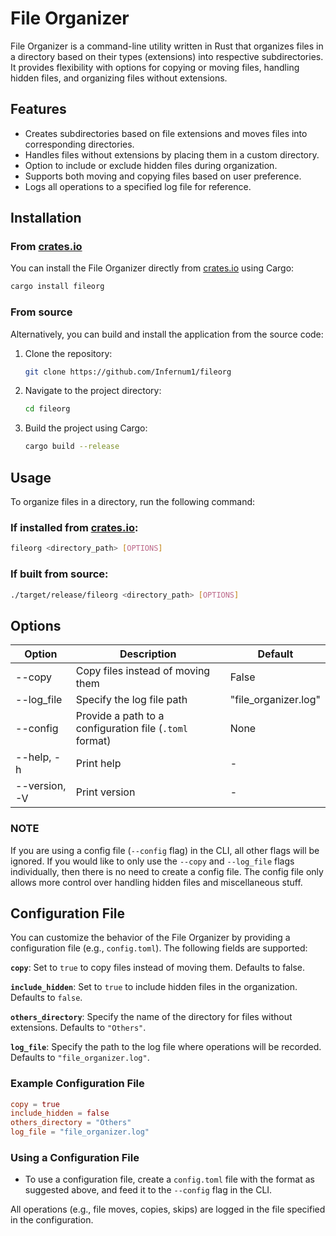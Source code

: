 # File Organizer

File Organizer is a command-line utility written in Rust that organizes files in a directory based on their types (extensions) into respective subdirectories. It provides flexibility with options for copying or moving files, handling hidden files, and organizing files without extensions.

## Features

- Creates subdirectories based on file extensions and moves files into corresponding directories.
- Handles files without extensions by placing them in a custom directory.
- Option to include or exclude hidden files during organization.
- Supports both moving and copying files based on user preference.
- Logs all operations to a specified log file for reference.

## Installation

### From [crates.io](__https://crates.io__)

You can install the File Organizer directly from [crates.io](__https://crates.io/crates/fileorg__) using Cargo:

```sh
cargo install fileorg
```

### From source

Alternatively, you can build and install the application from the source code:

1. Clone the repository:

   ```sh
   git clone https://github.com/Infernum1/fileorg
   ```

2. Navigate to the project directory:

   ```sh
   cd fileorg
   ```

3. Build the project using Cargo:

   ```sh
   cargo build --release
   ```

## Usage

To organize files in a directory, run the following command:

### If installed from [crates.io](__https://crates.io__):

```sh
fileorg <directory_path> [OPTIONS]
```

### If built from source:

```sh
./target/release/fileorg <directory_path> [OPTIONS]
```

## Options
| Option | Description | Default |
|----------|----------|----------|
| --copy   | Copy files instead of moving them   | False   |
| --log_file   | Specify the log file path   | "file_organizer.log"   |
| --config    | Provide a path to a configuration file (`.toml` format)   | None   |
| --help, -h | Print help| - |
| --version, -V| Print version| - |

### NOTE
If you are using a config file (`--config` flag) in the CLI, all other flags will be ignored. If you would like to only use the `--copy` and `--log_file` flags individually, then there is no need to create a config file.
The config file only allows more control over handling hidden files and miscellaneous stuff.


## Configuration File

You can customize the behavior of the File Organizer by providing a configuration file (e.g., `config.toml`). The following fields are supported:

**`copy`**: Set to `true` to copy files instead of moving them. Defaults to false.

**`include_hidden`**: Set to `true` to include hidden files in the organization. Defaults to `false`.

**`others_directory`**: Specify the name of the directory for files without extensions. Defaults to `"Others"`.

**`log_file`**: Specify the path to the log file where operations will be recorded. Defaults to `"file_organizer.log"`.

### Example Configuration File

```toml
copy = true
include_hidden = false
others_directory = "Others"
log_file = "file_organizer.log"
```

### Using a Configuration File

- To use a configuration file, create a `config.toml` file with the format as suggested above, and feed it to the `--config` flag in the CLI.


All operations (e.g., file moves, copies, skips) are logged in the file specified in the configuration.

